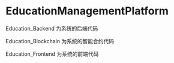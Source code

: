 # EducationManagementPlatform





Education_Backend 为系统的后端代码

Education_Blockchain 为系统的智能合约代码

Education_Frontend 为系统的前端代码
